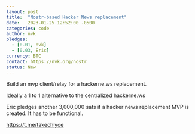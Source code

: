 ```yaml
---
layout: post
title:  "Nostr-based Hacker News replacement"
date:   2023-01-25 12:52:00 -0500
categories: code
author: nvk
pledges:
  - [0.01, nvk]
  - [0.03, Eric]
currency: BTC
contact: https://nvk.org/nostr
status: New
---
```


Build an mvp client/relay for a hackerne.ws replacement. 

Ideally a 1 to 1 alternative to the centralized hackerne.ws

Eric pledges another 3,000,000 sats if a hacker news replacement MVP is created. It has to be functional.

https://t.me/takechiyoe
